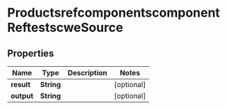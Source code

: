 
# ProductsrefcomponentscomponentReftestscweSource

## Properties
Name | Type | Description | Notes
------------ | ------------- | ------------- | -------------
**result** | **String** |  |  [optional]
**output** | **String** |  |  [optional]



